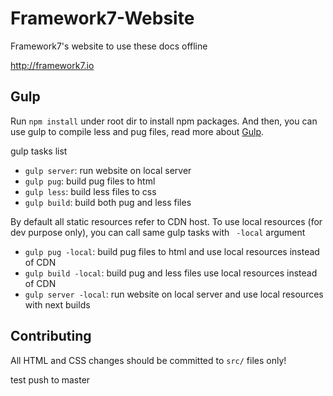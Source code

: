 # Framework7-Website

Framework7's website to use these docs offline

http://framework7.io

## Gulp

Run `npm install` under root dir to install npm packages.
And then, you can use gulp to compile less and pug files, read more about [Gulp](http://gulpjs.com/).

gulp tasks list

- `gulp server`: run website on local server
- `gulp pug`: build pug files to html
- `gulp less`: build less files to css
- `gulp build`: build both pug and less files

By default all static resources refer to CDN host. To use local resources (for dev purpose only), you can call same gulp tasks with ` -local` argument

- `gulp pug -local`: build pug files to html and use local resources instead of CDN
- `gulp build -local`: build pug and less files use local resources instead of CDN
- `gulp server -local`: run website on local server and use local resources with next builds

## Contributing

All HTML and CSS changes should be committed to `src/` files only!

test push to master
